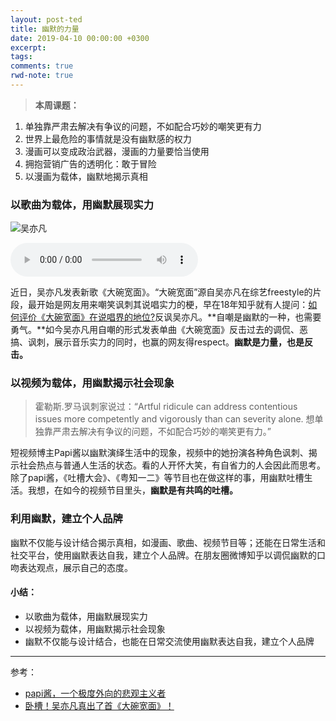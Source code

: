 ```yaml
---
layout: post-ted
title: 幽默的力量
date: 2019-04-10 00:00:00 +0300
excerpt:
tags:
comments: true
rwd-note: true
---
```


> **本周课题：**
1.	单独靠严肃去解决有争议的问题，不如配合巧妙的嘲笑更有力
2.	世界上最危险的事情就是没有幽默感的权力
3.	漫画可以变成政治武器，漫画的力量要恰当使用
4.	拥抱营销广告的透明化：敢于冒险
5.	以漫画为载体，幽默地揭示真相

### 以歌曲为载体，用幽默展现实力
![吴亦凡](http://n.sinaimg.cn/ent/transform/231/w630h401/20190419/nmEe-hvvuiyn1706261.jpg "吴亦凡")

<audio controls>
  <source src="https://m10.music.126.net/20190421003716/66311f5ac6fd35f3eae7d147346bbcc8/ymusic/0f58/005e/0052/8295d8536474a988213878b47d6c60f3.mp3" type="audio/mp3">
您的浏览器不支持 audio 元素。
</audio>

近日，吴亦凡发表新歌《大碗宽面》。“大碗宽面”源自吴亦凡在综艺freestyle的片段，最开始是网友用来嘲笑讽刺其说唱实力的梗，早在18年知乎就有人提问：[如何评价《大碗宽面》在说唱界的地位?](https://www.zhihu.com/question/291704834?sort=created "如何评价《大碗宽面》在说唱界的地位?")反讽吴亦凡。**自嘲是幽默的一种，也需要勇气。**如今吴亦凡用自嘲的形式发表单曲《大碗宽面》反击过去的调侃、恶搞、讽刺，展示音乐实力的同时，也赢的网友得respect。**幽默是力量，也是反击。**

### 以视频为载体，用幽默揭示社会现象
> 霍勒斯.罗马讽刺家说过：“Artful ridicule can address contentious issues more competently and vigorously than can severity alone. 想单独靠严肃去解决有争议的问题，不如配合巧妙的嘲笑更有力。”

短视频博主Papi酱以幽默演绎生活中的现象，视频中的她扮演各种角色讽刺、揭示社会热点与普通人生活的状态。看的人开怀大笑，有自省力的人会因此而思考。除了papi酱，《吐槽大会》、《粤知一二》等节目也在做这样的事，用幽默吐槽生活。我想，在如今的视频节目里头，**幽默是有共鸣的吐槽。**

### 利用幽默，建立个人品牌

幽默不仅能与设计结合揭示真相，如漫画、歌曲、视频节目等；还能在日常生活和社交平台，使用幽默表达自我，建立个人品牌。在朋友圈微博知乎以调侃幽默的口吻表达观点，展示自己的态度。

#### 小结：
- 以歌曲为载体，用幽默展现实力
- 以视频为载体，用幽默揭示社会现象
- 幽默不仅能与设计结合，也能在日常交流使用幽默表达自我，建立个人品牌

---

参考：
- [papi酱，一个极度外向的悲观主义者](http://news.ifeng.com/a/20171018/52693099_0.shtml  "papi酱，一个极度外向的悲观主义者")
- [卧槽！吴亦凡真出了首《大碗宽面》！](https://mp.weixin.qq.com/s/qKqC-wO6FdOJeUNQj5YFHg  "卧槽！吴亦凡真出了首《大碗宽面》！")